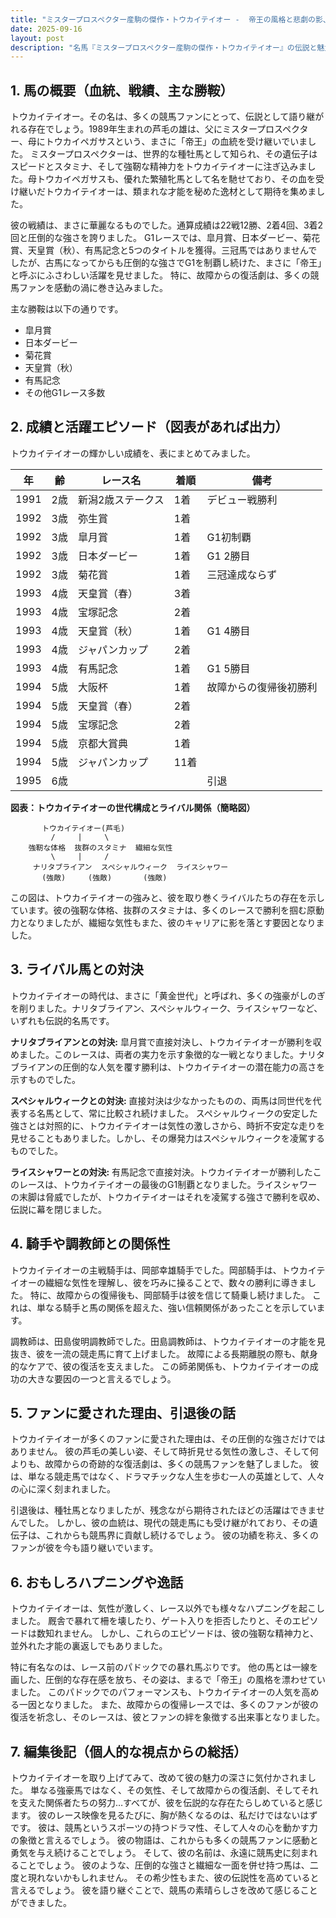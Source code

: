 ```yaml
---
title: "ミスタープロスペクター産駒の傑作・トウカイテイオー -  帝王の風格と悲劇の影、奇跡の復活劇"
date: 2025-09-16
layout: post
description: "名馬『ミスタープロスペクター産駒の傑作・トウカイテイオー』の伝説と魅力を深堀り"
---
```


## 1. 馬の概要（血統、戦績、主な勝鞍）

トウカイテイオー。その名は、多くの競馬ファンにとって、伝説として語り継がれる存在でしょう。1989年生まれの芦毛の雄は、父にミスタープロスペクター、母にトウカイペガサスという、まさに「帝王」の血統を受け継いでいました。  ミスタープロスペクターは、世界的な種牡馬として知られ、その遺伝子はスピードとスタミナ、そして強靭な精神力をトウカイテイオーに注ぎ込みました。母トウカイペガサスも、優れた繁殖牝馬として名を馳せており、その血を受け継いだトウカイテイオーは、類まれな才能を秘めた逸材として期待を集めました。

彼の戦績は、まさに華麗なるものでした。通算成績は22戦12勝、2着4回、3着2回と圧倒的な強さを誇りました。  G1レースでは、皐月賞、日本ダービー、菊花賞、天皇賞（秋）、有馬記念と5つのタイトルを獲得。三冠馬ではありませんでしたが、古馬になってからも圧倒的な強さでG1を制覇し続けた、まさに「帝王」と呼ぶにふさわしい活躍を見せました。  特に、故障からの復活劇は、多くの競馬ファンを感動の渦に巻き込みました。

主な勝鞍は以下の通りです。

* 皐月賞
* 日本ダービー
* 菊花賞
* 天皇賞（秋）
* 有馬記念
* その他G1レース多数


## 2. 成績と活躍エピソード（図表があれば出力）

トウカイテイオーの輝かしい成績を、表にまとめてみました。

| 年 | 齢 | レース名 | 着順 | 備考 |
|---|---|---|---|---|
| 1991 | 2歳 | 新潟2歳ステークス | 1着 | デビュー戦勝利 |
| 1992 | 3歳 | 弥生賞 | 1着 |  |
| 1992 | 3歳 | 皐月賞 | 1着 | G1初制覇 |
| 1992 | 3歳 | 日本ダービー | 1着 | G1 2勝目 |
| 1992 | 3歳 | 菊花賞 | 1着 | 三冠達成ならず |
| 1993 | 4歳 | 天皇賞（春） | 3着 |  |
| 1993 | 4歳 | 宝塚記念 | 2着 |  |
| 1993 | 4歳 | 天皇賞（秋） | 1着 | G1 4勝目 |
| 1993 | 4歳 | ジャパンカップ | 2着 |  |
| 1993 | 4歳 | 有馬記念 | 1着 | G1 5勝目 |
| 1994 | 5歳 | 大阪杯 | 1着 | 故障からの復帰後初勝利 |
| 1994 | 5歳 | 天皇賞（春） | 2着 |  |
| 1994 | 5歳 | 宝塚記念 | 2着 |  |
| 1994 | 5歳 | 京都大賞典 | 1着 |  |
| 1994 | 5歳 | ジャパンカップ | 11着 |  |
| 1995 | 6歳 |  |  |  引退 |


**図表：トウカイテイオーの世代構成とライバル関係（簡略図）**

```
       トウカイテイオー(芦毛)
         /     |     \
    強靭な体格  抜群のスタミナ  繊細な気性
         \     |     /
     ナリタブライアン  スペシャルウィーク  ライスシャワー
       (強敵)     (強敵)       (強敵)

```


この図は、トウカイテイオーの強みと、彼を取り巻くライバルたちの存在を示しています。彼の強靭な体格、抜群のスタミナは、多くのレースで勝利を掴む原動力となりましたが、繊細な気性もまた、彼のキャリアに影を落とす要因となりました。


## 3. ライバル馬との対決

トウカイテイオーの時代は、まさに「黄金世代」と呼ばれ、多くの強豪がしのぎを削りました。ナリタブライアン、スペシャルウィーク、ライスシャワーなど、いずれも伝説的名馬です。

**ナリタブライアンとの対決:**  皐月賞で直接対決し、トウカイテイオーが勝利を収めました。このレースは、両者の実力を示す象徴的な一戦となりました。ナリタブライアンの圧倒的な人気を覆す勝利は、トウカイテイオーの潜在能力の高さを示すものでした。

**スペシャルウィークとの対決:**  直接対決は少なかったものの、両馬は同世代を代表する名馬として、常に比較され続けました。 スペシャルウィークの安定した強さとは対照的に、トウカイテイオーは気性の激しさから、時折不安定な走りを見せることもありました。しかし、その爆発力はスペシャルウィークを凌駕するものでした。

**ライスシャワーとの対決:** 有馬記念で直接対決。トウカイテイオーが勝利したこのレースは、トウカイテイオーの最後のG1制覇となりました。ライスシャワーの末脚は脅威でしたが、トウカイテイオーはそれを凌駕する強さで勝利を収め、伝説に幕を閉じました。


## 4. 騎手や調教師との関係性

トウカイテイオーの主戦騎手は、岡部幸雄騎手でした。岡部騎手は、トウカイテイオーの繊細な気性を理解し、彼を巧みに操ることで、数々の勝利に導きました。  特に、故障からの復帰後も、岡部騎手は彼を信じて騎乗し続けました。  これは、単なる騎手と馬の関係を超えた、強い信頼関係があったことを示しています。

調教師は、田島俊明調教師でした。田島調教師は、トウカイテイオーの才能を見抜き、彼を一流の競走馬に育て上げました。  故障による長期離脱の際も、献身的なケアで、彼の復活を支えました。  この師弟関係も、トウカイテイオーの成功の大きな要因の一つと言えるでしょう。


## 5. ファンに愛された理由、引退後の話

トウカイテイオーが多くのファンに愛された理由は、その圧倒的な強さだけではありません。  彼の芦毛の美しい姿、そして時折見せる気性の激しさ、そして何よりも、故障からの奇跡的な復活劇は、多くの競馬ファンを魅了しました。  彼は、単なる競走馬ではなく、ドラマチックな人生を歩む一人の英雄として、人々の心に深く刻まれました。

引退後は、種牡馬となりましたが、残念ながら期待されたほどの活躍はできませんでした。 しかし、彼の血統は、現代の競走馬にも受け継がれており、その遺伝子は、これからも競馬界に貢献し続けるでしょう。  彼の功績を称え、多くのファンが彼を今も語り継いでいます。


## 6. おもしろハプニングや逸話

トウカイテイオーは、気性が激しく、レース以外でも様々なハプニングを起こしました。  厩舎で暴れて柵を壊したり、ゲート入りを拒否したりと、そのエピソードは数知れません。  しかし、これらのエピソードは、彼の強靭な精神力と、並外れた才能の裏返しでもありました。

特に有名なのは、レース前のパドックでの暴れ馬ぶりです。  他の馬とは一線を画した、圧倒的な存在感を放ち、その姿は、まるで「帝王」の風格を漂わせていました。  このパドックでのパフォーマンスも、トウカイテイオーの人気を高める一因となりました。  また、故障からの復帰レースでは、多くのファンが彼の復活を祈念し、そのレースは、彼とファンの絆を象徴する出来事となりました。


## 7. 編集後記（個人的な視点からの総括）

トウカイテイオーを取り上げてみて、改めて彼の魅力の深さに気付かされました。  単なる強豪馬ではなく、その気性、そして故障からの復活劇、そしてそれを支えた関係者たちの努力…すべてが、彼を伝説的な存在たらしめていると感じます。  彼のレース映像を見るたびに、胸が熱くなるのは、私だけではないはずです。  彼は、競馬というスポーツの持つドラマ性、そして人々の心を動かす力の象徴と言えるでしょう。  彼の物語は、これからも多くの競馬ファンに感動と勇気を与え続けることでしょう。  そして、彼の名前は、永遠に競馬史に刻まれることでしょう。  彼のような、圧倒的な強さと繊細な一面を併せ持つ馬は、二度と現れないかもしれません。  その希少性もまた、彼の伝説性を高めていると言えるでしょう。  彼を語り継ぐことで、競馬の素晴らしさを改めて感じることができました。
